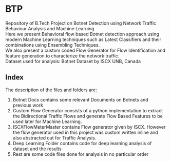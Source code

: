 # BTP
Repository of B.Tech Project on Botnet Detection using Network Traffic Behaviour Analysis and Machine Learning <br>
<a>Here we present Behavioral flow based Botnet detection approach using modern Machine Learning techniques such as Latest Classifiers and their combinations using Ensembling Techniques.</a><br>
We also present a custom coded Flow Generator for Flow Identification and feature generation to characterize the network traffic.<br>
Dataset used for analysis: Botnet Dataset by ISCX UNB, Canada <br>
## Index
The description of the files and folders are: <br>
1. Botnet Docs contains some relevant Documents on Botnets and previous work <br>
2. Custom Flow Generator consists of a python implementation to extract the Bidirectional Traffic Flows and generate Flow Based Features to be used later for Machine Learning.<br>
3. ISCXFlowMeterMaster contains Flow generator given by ISCX. However the flow generator used in this project was custom written inline and also abstracted out for Traffic Analysis. <br>
3. Deep Learning Folder contains code for deep learning analysis of dataset and the results <br>
4. Rest are some code files done for analysis in no particular order<br>
